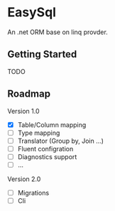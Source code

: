 # EasySql

An .net ORM base on linq provder.

## Getting Started

TODO 

## Roadmap

Version 1.0
- [x]  Table/Column mapping 
- [ ]  Type mapping
- [ ]  Translator (Group by, Join ...)
- [ ]  Fluent configration
- [ ]  Diagnostics support
- [ ]  ...  

Version 2.0
- [ ] Migrations
- [ ] Cli 